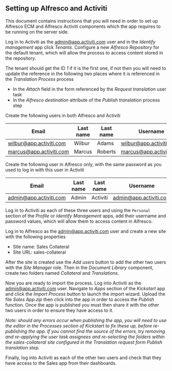 ## Setting up Alfresco and Activiti

This document contains instructions that you will need in order to set up Alfresco ECM and Alfresco
Activiti components which the app requires to be running on the server side.

Log in to Activiti as the admin@app.activiti.com user and in the *Identify management* app click *Tenants*. Configure a
new *Alfresco Repository* for the default tenant, which will allow the process to access content stored in the repository.

The tenant should get the ID *1* if it is the first one, if not then you will need to update the reference in the
following two places where it is referenced in the *Translation Process* process

 * In the *Attach* field in the form referenced by the *Request translation* user task
 * In the *Alfresco destination* attribute of the *Publish translation* process step

Create the following users in both Alfresco and Activiti

| Email                   | Last name | Last name | Username                | Password |
|-------------------------|-----------|-----------|-------------------------|----------|
| wilbur@app.activiti.com | Wilbur    | Adams     | wilbur@app.activiti.com | password |
| marcus@app.activiti.com | Marcus    | Roberts   | marcus@app.activiti.com | password |

Create the following user in Alfresco only, with the same password as you used to log in with this user in Activiti

| Email                  | Last name | Last name | Username               |
|------------------------|-----------|-----------|------------------------|
| admin@app.activiti.com | Admin    | Activiti   | admin@app.activiti.com |

Log in to Activiti as each of these three users and using the `Personal` section of the *Profile* or *Identify Management*
apps, add their username and password values, which will allow them to access content in Alfresco.

Log in to Alfresco as the admin@app.activiti.com user and create a new site with the following properties

 * Site name: Sales Collateral
 * Site URL: sales-collateral

After the site is created use the *Add users* button to add the other two users with the *Site Manager* role. Then in
the *Document Library* component, create two folders named *Collateral* and *Translations*.

Now you are ready to import the process. Log into Activiti as the admin@app.activiti.com user. Navigate to *Apps* section of the *Kickstart* app and
click the *Import Process* button to launch the import wizard. Upload the file *Sales App.zip* then click into the app
in order to access the *Publish* function. Once the app is published you must then share it with the other two users in
order to ensure they have access to it.

*Note: should any errors occur when publishing the app, you will need to use the editor in the Processes section of
Kickstart to fix these up, before re-publishing the app. If you cannot find the source of the errors, try removing and
re-applying the user task assignees and re-selecting the folders within the sales-collateral site configured in the
Translation request form Publish translation step.*

Finally, log into Activiti as each of the other two users and check that they have access to the
Sales app from their dashboards.